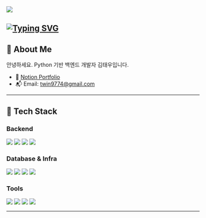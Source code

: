 <!-- Header 배너 -->
<img src="https://capsule-render.vercel.app/api?type=waving&color=DBA544&height=150&section=header" />

<!-- 타이핑 애니메이션 -->
<div>

## [![Typing SVG](https://readme-typing-svg.demolab.com?font=Bagel+Fat+One&size=32&pause=1000&color=F7B538&width=435&lines=HELLO+I'm+Tae+Woo+Kim)](https://git.io/typing-svg)

</div>

## 👋 About Me

안녕하세요. Python 기반 백엔드 개발자 김태우입니다.  
- 📝 [Notion Portfolio](https://www.notion.so/22302f7b1a0580a1b35ac021ff4459e0)
- 📬 Email: twin9774@gmail.com

---

## 🚀 Tech Stack

### Backend
<p>
  <img src="https://img.shields.io/badge/Python-3776AB?style=for-the-badge&logo=python&logoColor=white"/>
  <img src="https://img.shields.io/badge/FastAPI-009688?style=for-the-badge&logo=fastapi&logoColor=white"/>
  <img src="https://img.shields.io/badge/Django-092E20?style=for-the-badge&logo=django&logoColor=white"/>
  <img src="https://img.shields.io/badge/Pytest-0A9EDC?style=for-the-badge&logo=pytest&logoColor=white"/>
</p>

### Database & Infra
<p>
  <img src="https://img.shields.io/badge/MySQL-4479A1?style=for-the-badge&logo=mysql&logoColor=white"/>
  <img src="https://img.shields.io/badge/Redis-DC382D?style=for-the-badge&logo=redis&logoColor=white"/>
  <img src="https://img.shields.io/badge/Docker-2496ED?style=for-the-badge&logo=docker&logoColor=white"/>
  <img src="https://img.shields.io/badge/AWS-232F3E?style=for-the-badge&logo=amazonaws&logoColor=white"/>
</p>

### Tools
<p>
  <img src="https://img.shields.io/badge/Git-F05032?style=for-the-badge&logo=git&logoColor=white"/>
  <img src="https://img.shields.io/badge/GitHub-181717?style=for-the-badge&logo=github&logoColor=white"/>
  <img src="https://img.shields.io/badge/Notion-000000?style=for-the-badge&logo=notion&logoColor=white"/>
  <img src="https://img.shields.io/badge/Slack-4A154B?style=for-the-badge&logo=slack&logoColor=white"/>
</p>

---
